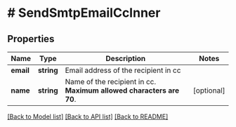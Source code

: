 # # SendSmtpEmailCcInner

## Properties

Name | Type | Description | Notes
------------ | ------------- | ------------- | -------------
**email** | **string** | Email address of the recipient in cc |
**name** | **string** | Name of the recipient in cc. **Maximum allowed characters are 70**. | [optional]

[[Back to Model list]](../../README.md#models) [[Back to API list]](../../README.md#endpoints) [[Back to README]](../../README.md)
